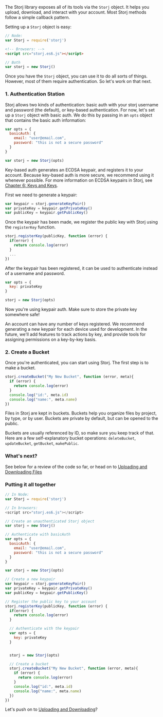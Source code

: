 The Storj library exposes all of its tools via the `Storj` object. It helps you
upload, download, and interact with your account. Most Storj methods follow a
simple callback pattern.

Setting up a `Storj` object is easy:

```javascript
// Node:
var Storj = require('storj')
```

```html
<!-- Browsers: -->
<script src="storj.es6.js"></script>
```

```javascript
// Both
var storj = new Storj()
```

Once you have the `Storj` object, you can use it to do all sorts of things.
However, most of them require authentication. So let's work on that next.

### 1. Authentication Station

Storj allows two kinds of authentication: basic auth with your storj username and
password (the default), or key-based authentication. For now, let's set up a
`Storj` object with basic auth. We do this by passing in an `opts` object that
contains the basic auth information:

```javascript
var opts = {
  basicAuth: {
    email: "user@email.com",
    password: "this is not a secure password"
  }
}

var storj = new Storj(opts)
```

Key-based auth generates an ECDSA keypair, and registers it to your account.
Because key-based auth is more secure, we recommend using it whenever possible.
For more information on ECDSA keypairs in Storj, see [Chapter 6:
Keys and Keys](06-keys.md).

First we need to generate a keypair:

```javascript
var keypair = storj.generateKeyPair()
var privateKey = keypair.getPrivateKey()
var publicKey = keypair.getPublicKey()
```

Once the keypair has been made, we register the public key with Storj using the
`registerKey` function.

```javascript
storj.registerKey(publicKey, function (error) {
  if(error) {
    return console.log(error)
  }
  ...
})
```

After the keypair has been registered, it can be used to authenticate instead
of a username and password.

```javascript
var opts = {
  key: privateKey
}

storj = new Storj(opts)
```

Now you're using keypair auth. Make sure to store the private key somewhere
safe!

An account can have any number of keys registered. We recommend generating a
new keypair for each device used for development. In the future, we'll add
features to track actions by key, and provide tools for assigning permissions
on a key-by-key basis.

### 2. Create a Bucket

Once you're authenticated, you can start using Storj. The first step is to make
a bucket.

```javascript
storj.createBucket("My New Bucket", function (error, meta){
  if (error) {
    return console.log(error)
  }
  console.log("id:", meta.id)
  console.log("name:", meta.name)
})
```

Files in Storj are kept in buckets. Buckets help you organize files by project,
by type, or by user. Buckets are private by default, but can be opened to the
public.

Buckets are usually referenced by ID, so make sure you keep track of that. Here
are a few self-explanatory bucket operations: `deleteBucket`, `updateBucket`,
`getBucket`, `makePublic`.

### What's next?

See below for a review of the code so far, or head on to
[Uploading and Downloading Files](03-upload-download.md)


### Putting it all together

```javascript
// In Node:
var Storj = require('storj')

// In browsers:
<script src="storj.es6.js"></script>

// Create an unauthenticated Storj object
var storj = new Storj()

// Authenticate with basicAuth
var opts = {
  basicAuth: {
    email: "user@email.com",
    password: "this is not a secure password"
  }
}

var storj = new Storj(opts)

// Create a new keypair
var keypair = storj.generateKeyPair()
var privateKey = keypair.getPrivateKey()
var publicKey = keypair.getPublicKey()

// Register the public key to your account
storj.registerKey(publicKey, function (error) {
  if(error) {
    return console.log(error)
  }

  // Authenticate with the keypair
  var opts = {
    key: privateKey
  }


  storj = new Storj(opts)

  // Create a bucket
  storj.createBucket("My New Bucket", function (error, meta){
    if (error) {
      return console.log(error)
    }
    console.log("id:", meta.id)
    console.log("name:", meta.name)
  })
})
```

Let's push on to [Uploading and Downloading](03-upload-download.md)?
